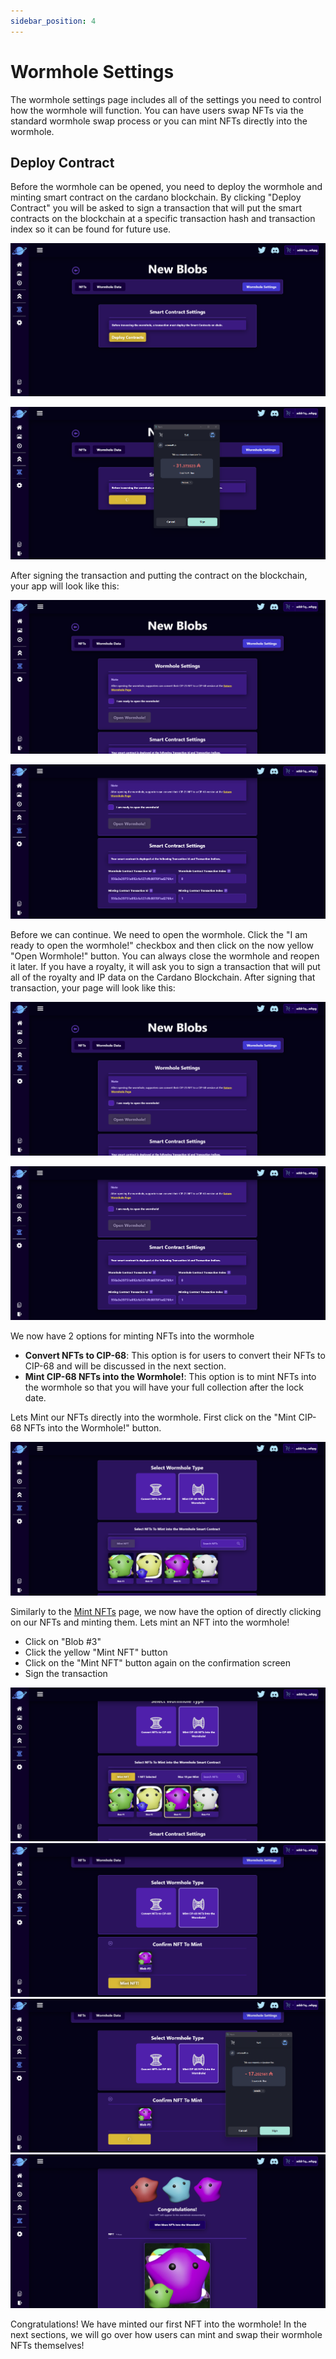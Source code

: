 ```yaml
---
sidebar_position: 4
---
```


# Wormhole Settings

The wormhole settings page includes all of the settings you need to control how the wormhole will function. You can have users swap NFTs via the standard wormhole swap process or you can mint NFTs directly into the wormhole.

## Deploy Contract

Before the wormhole can be opened, you need to deploy the wormhole and minting smart contract on the cardano blockchain. By clicking "Deploy Contract" you will be asked to sign a transaction that will put the smart contracts on the blockchain at a specific transaction hash and transaction index so it can be found for future use.

![Wormhole Settings Contract Deploy](/img/wormhole-projects/create-wormhole-project/wormhole-settings/wormhole-settings.png)

![Wormhole Settings Contract Deploy Transaction](/img/wormhole-projects/create-wormhole-project/wormhole-settings/wormhole-settings-sign.png)

After signing the transaction and putting the contract on the blockchain, your app will look like this:

![Wormhole Settings Open](/img/wormhole-projects/create-wormhole-project/wormhole-settings/wormhole-settings-open.png)

![Wormhole Settings Open Contract](/img/wormhole-projects/create-wormhole-project/wormhole-settings/wormhole-settings-open-contract.png)

Before we can continue. We need to open the wormhole. Click the "I am ready to open the wormhole!" checkbox and then click on the now yellow "Open Wormhole!" button. You can always close the wormhole and reopen it later. If you have a royalty, it will ask you to sign a transaction that will put all of the royalty and IP data on the Cardano Blockchain. After signing that transaction, your page will look like this:

![Wormhole Settings Open](/img/wormhole-projects/create-wormhole-project/wormhole-settings/wormhole-settings-open.png)

![Wormhole Settings Open Contract](/img/wormhole-projects/create-wormhole-project/wormhole-settings/wormhole-settings-open-contract.png)

We now have 2 options for minting NFTs into the wormhole

-   **Convert NFTs to CIP-68**: This option is for users to convert their NFTs to CIP-68 and will be discussed in the next section.
-   **Mint CIP-68 NFTs into the Wormhole!**: This option is to mint NFTs into the wormhole so that you will have your full collection after the lock date.

Lets Mint our NFTs directly into the wormhole. First click on the "Mint CIP-68 NFTs into the Wormhole!" button.

![Wormhole Direct Mint](/img/wormhole-projects/create-wormhole-project/wormhole-settings/wormhole-direct-mint.png)

Similarly to the [Mint NFTs](/docs/nft-projects//create-nft-project/mint-settings.md) page, we now have the option of directly clicking on our NFTs and minting them. Lets mint an NFT into the wormhole!

-   Click on "Blob #3"
-   Click the yellow "Mint NFT" button
-   Click on the "Mint NFT" button again on the confirmation screen
-   Sign the transaction

![Wormhole Direct Mint 2](/img/wormhole-projects/create-wormhole-project/wormhole-settings/wormhole-direct-mint-2.png)
![Wormhole Direct Mint Confirm](/img/wormhole-projects/create-wormhole-project/wormhole-settings/wormhole-direct-mint-confirm.png)
![Wormhole Direct Mint Confirm 2](/img/wormhole-projects/create-wormhole-project/wormhole-settings/wormhole-direct-mint-confirm-2.png)
![Wormhole Direct Mint Congrats](/img/wormhole-projects/create-wormhole-project/wormhole-settings/wormhole-direct-mint-congrats.png)

Congratulations! We have minted our first NFT into the wormhole! In the next sections, we will go over how users can mint and swap their wormhole NFTs themselves!

